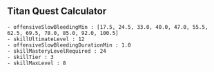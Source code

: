 ## Titan Quest Calculator

    - offensiveSlowBleedingMin : [17.5, 24.5, 33.0, 40.0, 47.0, 55.5, 62.5, 69.5, 78.0, 85.0, 92.0, 100.5]
    - skillUltimateLevel : 12
    - offensiveSlowBleedingDurationMin : 1.0
    - skillMasteryLevelRequired : 24
    - skillTier : 3
    - skillMaxLevel : 8

